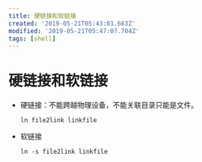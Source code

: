 ```yaml
---
title: 硬链接和软链接
created: '2019-05-21T05:43:01.663Z'
modified: '2019-05-21T05:47:07.704Z'
tags: [shell]
---
```


# 硬链接和软链接

- 硬链接：不能跨越物理设备，不能关联目录只能是文件。

  ```shell
  ln file2link linkfile
  ```

- 软链接

  ```shell
  ln -s file2link linkfile
  ```
